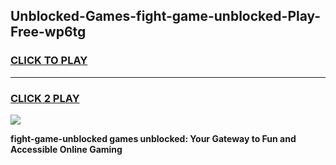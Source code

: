
## Unblocked-Games-fight-game-unblocked-Play-Free-wp6tg
<h3>
<a href="https://premium76.site?title=fight-game-unblocked&ref=19M">CLICK TO PLAY</a></h3>
<hr>

<h3>
<a href="https://premium76.site?title=fight-game-unblocked&ref=19M">CLICK 2 PLAY</a>
  
</h3>

<a href="https://premium76.site?title=fight-game-unblocked&ref=19M"><img src="https://clearcache.store/games.png"></a>


**fight-game-unblocked games unblocked: Your Gateway to Fun and Accessible Online Gaming**
